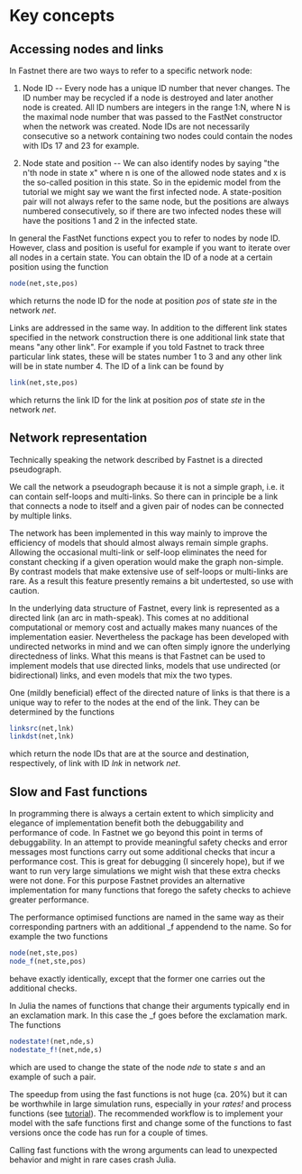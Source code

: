 # Key concepts

## Accessing nodes and links
In Fastnet there are two ways to refer to a specific network node:

1. Node ID -- Every node has a unique ID number that never changes. The ID number may be recycled if a node is destroyed and later another node is created. All ID numbers are integers in the range 1:N, where N is the maximal node number that was passed to the FastNet constructor when the network was created. Node IDs are not necessarily consecutive so a network containing two nodes could contain the nodes with IDs 17 and 23 for example. 

2. Node state and position -- We can also identify nodes by saying "the n'th node in state x" where n is one of the allowed node states and x is the so-called position in this state. So in the epidemic model from the tutorial we might say we want the first infected node. A state-position pair will not always refer to the same node, but the positions are always numbered consecutively, so if there are two infected nodes these will have the positions 1 and 2 in the infected state.

In general the FastNet functions expect you to refer to nodes by node ID. However, class and position is useful for example if you want to iterate over all nodes in a certain state. You can obtain the ID of a node at a certain position using the function 
```julia
node(net,ste,pos)
```
which returns the node ID for the node at position *pos* of state *ste* in the network *net*.

Links are addressed in the same way. In addition to the different link states specified in the network construction there is one additional link state that means "any other link". For example if you told Fastnet to track three particular link states, these will be states number 1 to 3 and any other link will be in state number 4. The ID of a link can be found by  
```julia
link(net,ste,pos)
``` 
which returns the link ID for the link at position *pos* of state *ste* in the network *net*.


## Network representation
Technically speaking the network described by Fastnet is a directed pseudograph.

We call the network a pseudograph because it is not a simple graph, i.e. it can contain self-loops and multi-links. 
So there can in principle be a link that connects a node to itself and a given pair of nodes can be connected by multiple links. 

The network has been implemented in this way mainly to improve the efficiency of models that should almost always remain simple graphs. Allowing the occasional multi-link or self-loop eliminates the need for constant checking if a given operation would make the graph non-simple. By contrast models that make extensive use of self-loops or multi-links are rare. As a result this feature presently remains a bit undertested, so use with caution.

In the underlying data structure of Fastnet, every link is represented as a directed link (an arc in math-speak).
This comes at no additional computational or memory cost and actually makes many nuances of the implementation easier. 
Nevertheless the package has been developed with undirected networks in mind and we can often simply ignore the underlying directedness of links. What this means is that Fastnet can be used to implement models that use directed links, models that use undirected (or bidirectional) links, and even models that mix the two types. 
 
One (mildly beneficial) effect of the directed nature of links is that there is a unique way to refer to the nodes at the end of the link. They can be determined by the functions 
```julia
linksrc(net,lnk)
linkdst(net,lnk)
```
which return the node IDs that are at the source and destination, respectively, of link with ID *lnk* in network *net*. 

## Slow and Fast functions
In programming there is always a certain extent to which simplicity and elegance of implementation benefit both the debuggability and performance of code. In Fastnet we go beyond this point in terms of debuggability. In an attempt to provide meaningful safety checks and error messages most functions carry out some additional checks that incur a performance cost. This is great for debugging (I sincerely hope), but if we want to run very large simulations we might wish that these extra checks were not done. For this purpose Fastnet provides an alternative implementation for many functions that forego the safety checks to achieve greater performance. 

The performance optimised functions are named in the same way as their corresponding partners with an additional _f appendend to the name. So for example the two functions 
```julia 
node(net,ste,pos)
node_f(net,ste,pos)
```
behave exactly identically, except that the former one carries out the additional checks. 

In Julia the names of functions that change their arguments typically end in an exclamation mark.
In this case the _f goes before the exclamation mark. The functions 
```julia
nodestate!(net,nde,s)
nodestate_f!(net,nde,s)
```
which are used to change the state of the node *nde* to state *s* and an example of such a pair.  

The speedup from using the fast functions is not huge (ca. 20%) but it can be worthwhile in large simulation runs, especially in your *rates!* and process functions (see [tutorial](tutorial.md)). The recommended workflow is to implement your model with the safe functions first and change some of the functions to fast versions once the code has run for a couple of times. 

Calling fast functions with the wrong arguments can lead to unexpected behavior and might in rare cases crash Julia.

